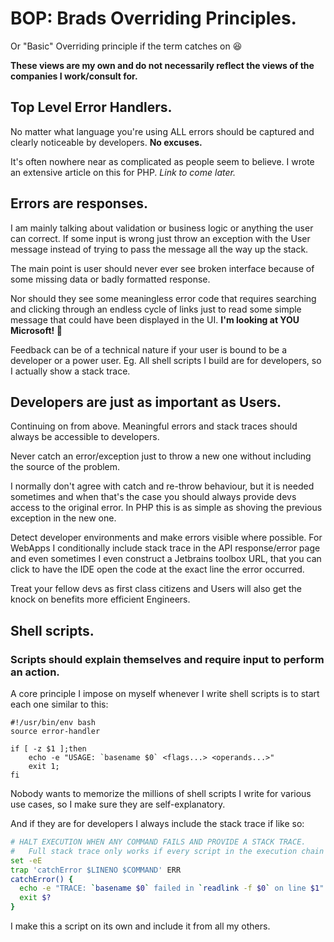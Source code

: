 # BOP: Brads Overriding Principles.
Or "Basic" Overriding principle if the term catches on 😆

**These views are my own and do not necessarily reflect the views of the companies I work/consult for.**

## Top Level Error Handlers.
No matter what language you're using ALL errors should be captured
and clearly noticeable by developers. **No excuses.**

It's often nowhere near as complicated as people seem to believe.
I wrote an extensive article on this for PHP. _Link to come later._


## Errors are responses.
I am mainly talking about validation or business logic or anything the user can correct.
If some input is wrong just throw an exception with the User message instead of trying to pass
the message all the way up the stack.

The main point is user should never ever see broken interface because of some missing data or badly
formatted response.

Nor should they see some meaningless error code that requires searching and clicking through an
endless cycle of links just to read some simple message that could have been displayed in the UI.
**I'm looking at YOU Microsoft! 👀**

Feedback can be of a technical nature if your user is bound to be a developer or a power user.
Eg. All shell scripts I build are for developers, so I actually show a stack trace.

## Developers are just as important as Users.
Continuing on from above. Meaningful errors and stack traces should always be accessible to developers.

Never catch an error/exception just to throw a new one without including the source of the problem.

I normally don't agree with catch and re-throw behaviour, but it is needed sometimes and when that's
the case you should always provide devs access to the original error.
In PHP this is as simple as shoving the previous exception in the new one.

Detect developer environments and make errors visible where possible.
For WebApps I conditionally include stack trace in the API response/error page
and even sometimes I even construct a Jetbrains toolbox URL, that you can click to
have the IDE open the code at the exact line the error occurred.

Treat your fellow devs as first class citizens and Users will also get the knock on benefits more efficient Engineers.

## Shell scripts.
### Scripts should explain themselves and require input to perform an action.
A core principle I impose on myself whenever I write shell scripts is to start each one similar to this:
```shell
#!/usr/bin/env bash
source error-handler

if [ -z $1 ];then
	echo -e "USAGE: `basename $0` <flags...> <operands...>"
	exit 1;
fi
```

Nobody wants to memorize the millions of shell scripts I write for various use cases, so I make sure they are
self-explanatory.

And if they are for developers I always include the stack trace if like so:
```bash
# HALT EXECUTION WHEN ANY COMMAND FAILS AND PROVIDE A STACK TRACE.
#   Full stack trace only works if every script in the execution chain includes this script.
set -eE
trap 'catchError $LINENO $COMMAND' ERR
catchError() {
  echo -e "TRACE: `basename $0` failed in `readlink -f $0` on line $1"
  exit $?
}
```
I make this a script on its own and include it from all my others.
